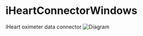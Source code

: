 # iHeartConnectorWindows
iHeart oximeter data connector
![Diagram](../../../.github/blob/main/profile/assets/images/connector.png)